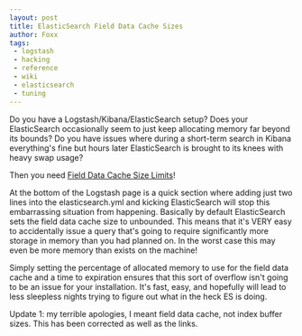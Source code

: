 ```yaml
---
layout: post
title: ElasticSearch Field Data Cache Sizes
author: Foxx
tags:
 - logstash
 - hacking
 - reference
 - wiki
 - elasticsearch
 - tuning
---
```

Do you have a Logstash/Kibana/ElasticSearch setup?  Does your ElasticSearch occasionally seem to just keep allocating memory far beyond its bounds?  Do you have issues where during a short-term search in Kibana everything's fine but hours later ElasticSearch is brought to its knees with heavy swap usage?

Then you need [Field Data Cache Size Limits](http://wiki.churchoffoxx.net/index.php?title=Logstash#Limit_Field_Data_Cache_Sizes)!

At the bottom of the Logstash page is a quick section where adding just two lines into the elasticsearch.yml and kicking ElasticSearch will stop this embarrassing situation from happening.  Basically by default ElasticSearch sets the field data cache size to unbounded.  This means that it's VERY easy to accidentally issue a query that's going to require significantly more storage in memory than you had planned on.  In the worst case this may even be more memory than exists on the machine!

Simply setting the percentage of allocated memory to use for the field data cache and a time to expiration ensures that this sort of overflow isn't going to be an issue for your installation.  It's fast, easy, and hopefully will lead to less sleepless nights trying to figure out what in the heck ES is doing.

Update 1:  my terrible apologies, I meant field data cache, not index buffer sizes.  This has been corrected as well as the links.
